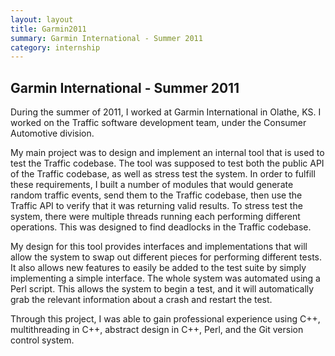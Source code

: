 ```yaml
---
layout: layout
title: Garmin2011
summary: Garmin International - Summer 2011
category: internship
---
```


## Garmin International - Summer 2011

During the summer of 2011, I worked at Garmin International in Olathe, KS. I worked on the Traffic software development team, under the Consumer Automotive division.

My main project was to design and implement an internal tool that is used to test the Traffic codebase. The tool was supposed to test both the public API of the Traffic codebase, as well as stress test the system. In order to fulfill these requirements, I built a number of modules that would generate random traffic events, send them to the Traffic codebase, then use the Traffic API to verify that it was returning valid results. To stress test the system, there were multiple threads running each performing different operations. This was designed to find deadlocks in the Traffic codebase.

My design for this tool provides interfaces and implementations that will allow the system to swap out different pieces for performing different tests. It also allows new features to easily be added to the test suite by simply implementing a simple interface. The whole system was automated using a Perl script. This allows the system to begin a test, and it will automatically grab the relevant information about a crash and restart the test.

Through this project, I was able to gain professional experience using C++, multithreading in C++, abstract design in C++, Perl, and the Git version control system.
